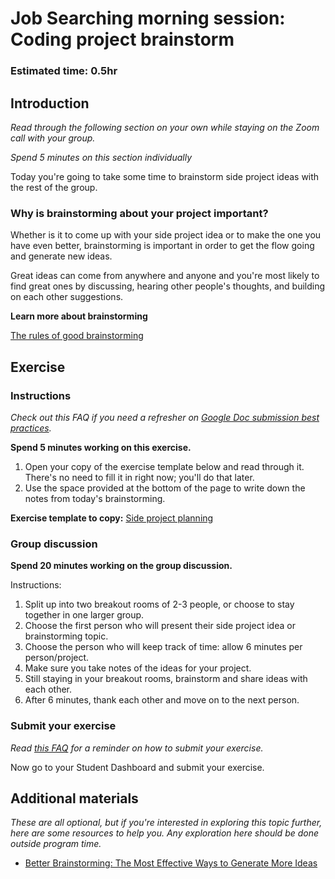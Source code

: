 # Job Searching morning session: Coding project brainstorm

### **Estimated time**: 0.5hr

## Introduction

_Read through the following section on your own while staying on the Zoom call with your group._

_Spend 5 minutes on this section individually_

Today you're going to take some time to brainstorm side project ideas with the rest of the group.

### Why is brainstorming about your project important?

Whether is it to come up with your side project idea or to make the one you have even better, brainstorming is important in order to get the flow going and generate new ideas.

Great ideas can come from anywhere and anyone and you're most likely to find great ones by discussing, hearing other people's thoughts, and building on each other suggestions.

**Learn more about brainstorming**

[The rules of good brainstorming](https://github.com/matovu-farid/curriculum-professional-skills/blob/main/job-search/the-rules-of-good-brainstorming.md)

## Exercise

### Instructions

_Check out this FAQ if you need a refresher on [Google Doc submission best practices](https://microverse.zendesk.com/hc/en-us/articles/360063156813)._

**Spend 5 minutes working on this exercise.**

1. Open your copy of the exercise template below and read through it. There's no need to fill it in right now; you'll do that later.
2. Use the space provided at the bottom of the page to write down the notes from today's brainstorming.

**Exercise template to copy:** [Side project planning](https://docs.google.com/document/d/1FbYjXHShi9u2zigkrCn-lyn69YrmqiqztsdXSXpmEH0/edit#heading=h.16uhrmjd6dv)

### Group discussion

**Spend 20 minutes working on the group discussion.**

Instructions:

1. Split up into two breakout rooms of 2-3 people, or choose to stay together in one larger group.
2. Choose the first person who will present their side project idea or brainstorming topic.
3. Choose the person who will keep track of time: allow 6 minutes per person/project.
4. Make sure you take notes of the ideas for your project.
5. Still staying in your breakout rooms, brainstorm and share ideas with each other.
6. After 6 minutes, thank each other and move on to the next person.

### Submit your exercise

_Read [this FAQ](https://microverse.zendesk.com/hc/en-us/articles/360061344234) for a reminder on how to submit your exercise._

Now go to your Student Dashboard and submit your exercise.

## Additional materials

_These are all optional, but if you're interested in exploring this topic further, here are some resources to help you. Any exploration here should be done outside program time._

- [Better Brainstorming: The Most Effective Ways to Generate More Ideas](https://zapier.com/blog/brainstorming/)
